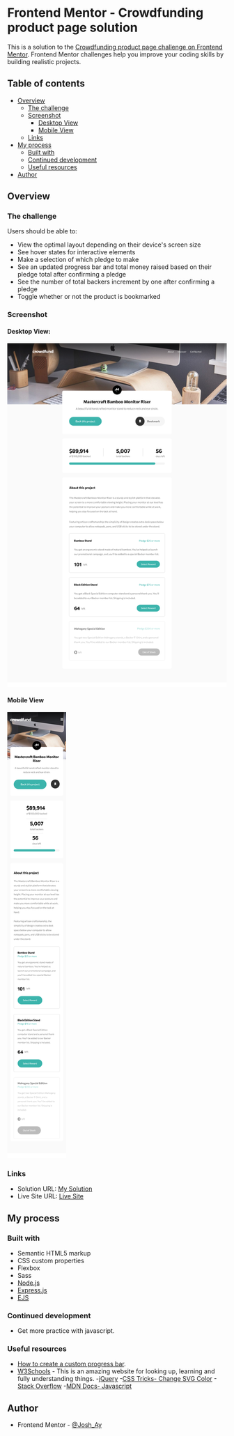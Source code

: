 # Frontend Mentor - Crowdfunding product page solution

This is a solution to the [Crowdfunding product page challenge on Frontend Mentor](https://www.frontendmentor.io/challenges/crowdfunding-product-page-7uvcZe7ZR). Frontend Mentor challenges help you improve your coding skills by building realistic projects. 

## Table of contents

- [Overview](#overview)
  - [The challenge](#the-challenge)
  - [Screenshot](#screenshot)
    - [Desktop View](#desktop-view)
    - [Mobile View](#mobile-view)
  - [Links](#links)
- [My process](#my-process)
  - [Built with](#built-with)
  - [Continued development](#continued-development)
  - [Useful resources](#useful-resources)
- [Author](#author)

## Overview

### The challenge

Users should be able to:

- View the optimal layout depending on their device's screen size
- See hover states for interactive elements
- Make a selection of which pledge to make
- See an updated progress bar and total money raised based on their pledge total after confirming a pledge
- See the number of total backers increment by one after confirming a pledge
- Toggle whether or not the product is bookmarked

### Screenshot

#### Desktop View:
![](./public/images/screenshot.png)

#### Mobile View
![](./public/images/screenshot-mobile.png)

### Links

- Solution URL: [My Solution](https://your-solution-url.com)
- Live Site URL: [Live Site](https://your-live-site-url.com)

## My process

### Built with

- Semantic HTML5 markup
- CSS custom properties
- Flexbox
- Sass
- [Node.js](https://nodejs.org/en/docs/)
- [Express.js](https://expressjs.com/)
- [EJS](https://ejs.co/) 


### Continued development
- Get more practice with javascript.

### Useful resources
- [How to create a custom progress bar](https://www.florin-pop.com/blog/2019/06/how-to-create-a-custom-progress-bar/).
- [W3Schools](https://www.w3schools.com/) - This is an amazing website for looking up, learning and fully understanding things.
-[jQuery](https://api.jquery.com/)
-[CSS Tricks- Change SVG Color](https://css-tricks.com/change-color-of-svg-on-hover/)
-[Stack Overflow](https://stackoverflow.com/)
-[MDN Docs- Javascript](https://developer.mozilla.org/en-US/docs/Web/JavaScript)

## Author
- Frontend Mentor - [@Josh_Ay](https://www.frontendmentor.io/profile/Josh-Ay)